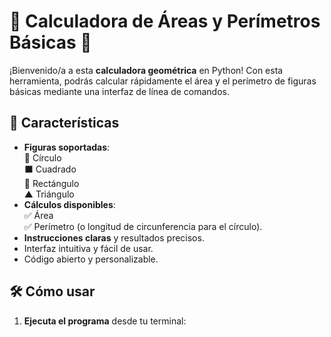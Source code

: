 # 📏 Calculadora de Áreas y Perímetros Básicas 📐

¡Bienvenido/a a esta **calculadora geométrica** en Python! Con esta herramienta, podrás calcular rápidamente el área y el perímetro de figuras básicas mediante una interfaz de línea de comandos.

## 🚀 Características
- **Figuras soportadas**:  
  🔵 Círculo  
  ⬛ Cuadrado  
  📏 Rectángulo  
  ▲ Triángulo  
- **Cálculos disponibles**:  
  ✅ Área  
  ✅ Perímetro (o longitud de circunferencia para el círculo).  
- **Instrucciones claras** y resultados precisos.  
- Interfaz intuitiva y fácil de usar.  
- Código abierto y personalizable.  

## 🛠️ Cómo usar
1. **Ejecuta el programa** desde tu terminal: